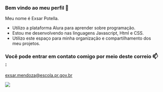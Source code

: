 ### Bem vindo ao meu perfil 🦧

Meu nome é Exsar Potella.


- Utilizo a plataforma Alura para aprender sobre programação.
- Estou me desenvolvendo nas linguagens Javascript, Html e CSS.
- Utilizo este espaço para minha organização e compartilhamento dos meu projetos.


### Você pode entrar em contato comigo por meio deste correio 📫 :

exsar.mendoza@escola.pr.gov.br


![](https://media.tenor.com/7KTms42M9RUAAAAC/berserk-guts.gif)

